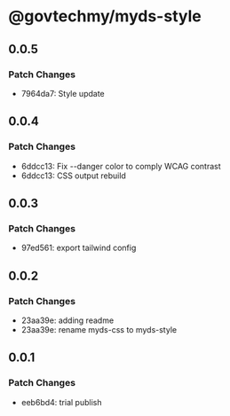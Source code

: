 # @govtechmy/myds-style

## 0.0.5

### Patch Changes

- 7964da7: Style update

## 0.0.4

### Patch Changes

- 6ddcc13: Fix --danger color to comply WCAG contrast
- 6ddcc13: CSS output rebuild

## 0.0.3

### Patch Changes

- 97ed561: export tailwind config

## 0.0.2

### Patch Changes

- 23aa39e: adding readme
- 23aa39e: rename myds-css to myds-style

## 0.0.1

### Patch Changes

- eeb6bd4: trial publish
